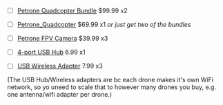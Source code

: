 

-[ ] [Petrone Quadcopter Bundle](https://www.amazon.com/dp/B01MDU3363/) $99.99 x2

-[ ] [Petrone_Quadcopter](https://www.amazon.com/dp/B01L9NXQX4/) $69.99 x1 _or just get two of the bundles_

-[ ] [Petrone FPV Camera](www.amazon.com/dp/B01L9NXQX4/) $39.99 x3

-[ ] [4-port USB Hub](https://www.amazon.com/gp/product/B00BWF5U0M/) 6.99 x1

-[ ] [USB Wireless Adapter](https://www.amazon.com/gp/product/B008IFXQFU/) 7.99 x3 

(The USB Hub/Wireless adapters are bc each drone makes it's own WiFi network, so yo uneed to scale that to however many drones you buy, e.g. one antenna/wifi adapter per drone.)
